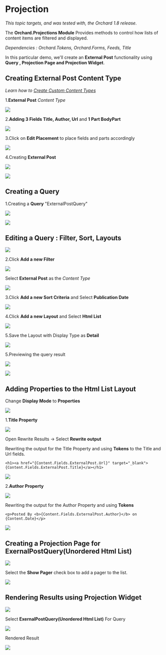 Projection
==========
*This topic targets, and was tested with, the Orchard 1.8 release.*

The **Orchard.Projections Module** Provides methods to control how lists of content items are filtered and displayed.

*Dependencies : Orchard.Tokens, Orchard.Forms, Feeds, Title*

In this particular demo, we'll create an **External Post** functionality using **Query , Projection Page and Projection Widget**.

## Creating External Post Content Type

*Learn how to [Create Custom Content Types](Creating-custom-content-types.html)*

1.**External Post** *Content Type*

![](../Upload/projections/createcontenttype.PNG)

2.**Adding 3 Fields Title, Author, Url** and **1 Part BodyPart**

![](../Upload/projections/addingfieldsnparts.PNG)

3.Click on **Edit Placement** to place fields and parts accordingly

![](../Upload/projections/editingplacement.PNG)

4.Creating **External Post**

![](../Upload/projections/creatingexternalpost.PNG)

![](../Upload/projections/externalpostcreated.PNG)

## Creating a Query 

1.Creating a **Query** "ExternalPostQuery"

![](../Upload/projections/addingquery.PNG)


![](../Upload/projections/querycreated.PNG)

## Editing a Query : **Filter, Sort, Layouts**


![](../Upload/projections/editingquery.PNG)

2.Click **Add a new Filter**

![](../Upload/projections/addfilter.PNG)

Select **External Post** as the *Content Type*

![](../Upload/projections/externalpostfilter.PNG)

3.Click **Add a new Sort Criteria** and Select **Publication Date**


![](../Upload/projections/sortpublication.PNG)

4.Click **Add a new Layout** and Select **Html List**

![](../Upload/projections/selectlayout.PNG)

5.Save the Layout with Display Type as **Detail**

![](../Upload/projections/savelayout.PNG)

5.Previewing the query result

![](../Upload/projections/clickpreview.PNG)

![](../Upload/projections/queryresult.PNG)

## Adding Properties to the Html List Layout

Change **Display Mode** to **Properties**

![](../Upload/projections/changedisplaymode.PNG)

1.**Title Property**


![](../Upload/projections/titleproperty.PNG)

Open Rewrite Results -> Select **Rewrite output**

Rewriting the output for the Title Property and using **Tokens** to the Title and Url fields.

	<h1><a href="{Content.Fields.ExternalPost.Url}" target="_blank">{Content.Fields.ExternalPost.Title}</a></h1>

![](../Upload/projections/titlerewrite.PNG)

2.**Author Property**

![](../Upload/projections/addingproperties.PNG)

Rewriting the output for the Author Property and using **Tokens**

	<p>Posted By <b>{Content.Fields.ExternalPost.Author}</b> on {Content.Date}</p>

![](../Upload/projections/authorrewrite.PNG)

## Creating a Projection Page for ExernalPostQuery(Unordered Html List)


![](../Upload/projections/projectionpage.PNG)

Select the **Show Pager** check box to add a pager to the list.

![](../Upload/projections/creatingprojectionpage.PNG)


## Rendering Results using Projection Widget


![](../Upload/projections/projectionwidget.PNG)

Select **ExernalPostQuery(Unordered Html List)** For Query

![](../Upload/projections/creatingprojectionwidget.PNG)

Rendered Result 

![](../Upload/projections/renderedresult.PNG)